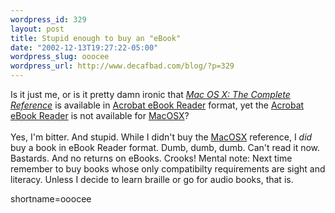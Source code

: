 ```yaml
--- 
wordpress_id: 329
layout: post
title: Stupid enough to buy an "eBook"
date: "2002-12-13T19:27:22-05:00"
wordpress_slug: ooocee
wordpress_url: http://www.decafbad.com/blog/?p=329
---
```

Is it just me, or is it pretty damn ironic that <i><a href="http://www.ebooks.com/items/item-display.asp?IID=19861">Mac OS X: The Complete Reference</a></i> is available in <a href="http://www.adobe.com/products/ebookreader/main.html">Acrobat eBook Reader</a> format, yet the <a href="http://www.adobe.com/products/ebookreader/main.html">Acrobat eBook Reader</a> is not available for <a href="http://www.decafbad.com/twiki/bin/view/Main/MacOSX">MacOSX</a>?
<br /><br />
Yes, I'm bitter.  And stupid.  While I didn't buy the <a href="http://www.decafbad.com/twiki/bin/view/Main/MacOSX">MacOSX</a> reference, I <em>did</em> buy a book in eBook Reader format.  Dumb, dumb, dumb.  Can't read it now.  Bastards.  And no returns on eBooks.  Crooks!  Mental note:  Next time remember to buy books whose only compatibilty requirements are sight and literacy.  Unless I decide to learn braille or go for audio books, that is.
<!--more-->
shortname=ooocee
